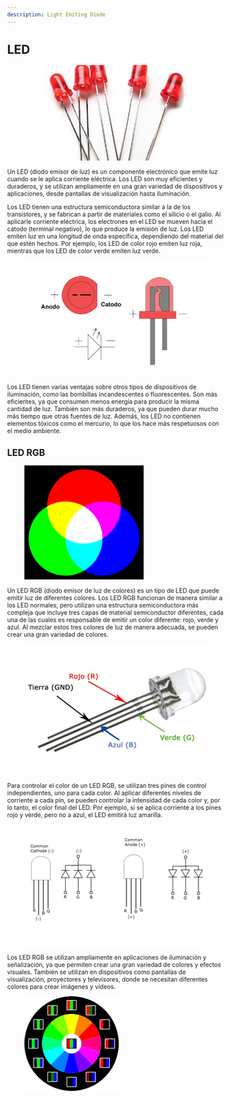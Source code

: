 ```yaml
---
description: Light Emiting Diode
---
```


# LED

<figure><img src="../../.gitbook/assets/diodo led (1).jpg" alt=""><figcaption></figcaption></figure>

Un LED (diodo emisor de luz) es un componente electrónico que emite luz cuando se le aplica corriente eléctrica. Los LED son muy eficientes y duraderos, y se utilizan ampliamente en una gran variedad de dispositivos y aplicaciones, desde pantallas de visualización hasta iluminación.

Los LED tienen una estructura semiconductora similar a la de los transistores, y se fabrican a partir de materiales como el silicio o el galio. Al aplicarle corriente eléctrica, los electrones en el LED se mueven hacia el cátodo (terminal negativo), lo que produce la emisión de luz. Los LED emiten luz en una longitud de onda específica, dependiendo del material del que estén hechos. Por ejemplo, los LED de color rojo emiten luz roja, mientras que los LED de color verde emiten luz verde.

<figure><img src="../../.gitbook/assets/led_anodo_catodo.webp" alt=""><figcaption></figcaption></figure>

Los LED tienen varias ventajas sobre otros tipos de dispositivos de iluminación, como las bombillas incandescentes o fluorescentes. Son más eficientes, ya que consumen menos energía para producir la misma cantidad de luz. También son más duraderos, ya que pueden durar mucho más tiempo que otras fuentes de luz. Además, los LED no contienen elementos tóxicos como el mercurio, lo que los hace más respetuosos con el medio ambiente.

## LED RGB

<figure><img src="../../.gitbook/assets/modelo-aditivo-colores-primarios (1).png" alt=""><figcaption></figcaption></figure>

Un LED RGB (diodo emisor de luz de colores) es un tipo de LED que puede emitir luz de diferentes colores. Los LED RGB funcionan de manera similar a los LED normales, pero utilizan una estructura semiconductora más compleja que incluye tres capas de material semiconductor diferentes, cada una de las cuales es responsable de emitir un color diferente: rojo, verde y azul. Al mezclar estos tres colores de luz de manera adecuada, se pueden crear una gran variedad de colores.

<figure><img src="../../.gitbook/assets/led-rgb-arduino.webp" alt=""><figcaption></figcaption></figure>

Para controlar el color de un LED RGB, se utilizan tres pines de control independientes, uno para cada color. Al aplicar diferentes niveles de corriente a cada pin, se pueden controlar la intensidad de cada color y, por lo tanto, el color final del LED. Por ejemplo, si se aplica corriente a los pines rojo y verde, pero no a azul, el LED emitirá luz amarilla.

<figure><img src="../../.gitbook/assets/led-rgb-ardunio-esquema-electrico (1).webp" alt=""><figcaption></figcaption></figure>

Los LED RGB se utilizan ampliamente en aplicaciones de iluminación y señalización, ya que permiten crear una gran variedad de colores y efectos visuales. También se utilizan en dispositivos como pantallas de visualización, proyectores y televisores, donde se necesitan diferentes colores para crear imágenes y vídeos.

<figure><img src="../../.gitbook/assets/cicc81rculo-cromacc81tico-rgb.png" alt=""><figcaption></figcaption></figure>
